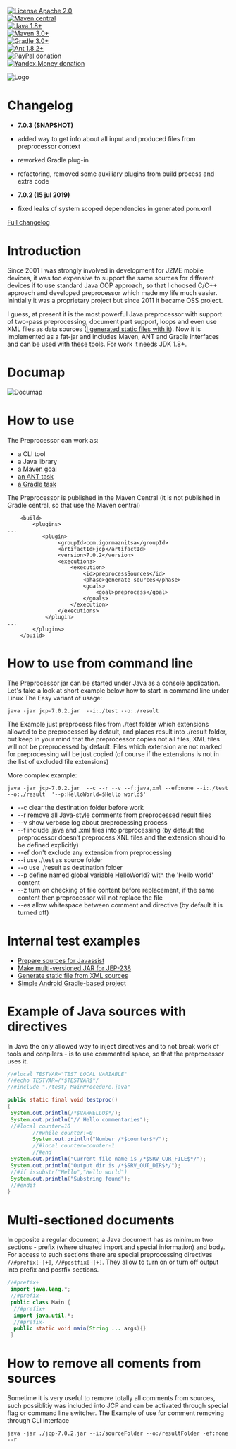 [![License Apache 2.0](https://img.shields.io/badge/license-Apache%20License%202.0-green.svg)](http://www.apache.org/licenses/LICENSE-2.0)   
[![Maven central](https://maven-badges.herokuapp.com/maven-central/com.igormaznitsa/jcp/badge.svg)](http://search.maven.org/#artifactdetails|com.igormaznitsa|jcp|7.0.2|jar)   
[![Java 1.8+](https://img.shields.io/badge/java-1.8%2b-green.svg)](http://www.oracle.com/technetwork/java/javase/downloads/index.html)   
[![Maven 3.0+](https://img.shields.io/badge/maven-3.0%2b-green.svg)](https://maven.apache.org/)   
[![Gradle 3.0+](https://img.shields.io/badge/gradle-3.0%2b-green.svg)](https://gradle.org/)   
[![Ant 1.8.2+](https://img.shields.io/badge/ant-1.8.2%2b-green.svg)](http://ant.apache.org/)   
[![PayPal donation](https://img.shields.io/badge/donation-PayPal-red.svg)](https://www.paypal.com/cgi-bin/webscr?cmd=_s-xclick&hosted_button_id=AHWJHJFBAWGL2)   
[![Yandex.Money donation](https://img.shields.io/badge/donation-Я.деньги-yellow.svg)](http://yasobe.ru/na/iamoss)   

![Logo](assets/logo.png)

# Changelog
 - __7.0.3 (SNAPSHOT)__
  - added way to get info about all input and produced files from preprocessor context
  - reworked Gradle plug-in
  - refactoring, removed some auxiliary plugins from build process and extra code

 - __7.0.2 (15 jul 2019)__
  - fixed leaks of system scoped dependencies in generated pom.xml

[Full changelog](https://github.com/raydac/java-comment-preprocessor/blob/master/changelog.txt)

# Introduction
Since 2001 I was strongly involved in development for J2ME mobile devices, it was too expensive to support the same sources for different devices if to use standard Java OOP approach, so that I choosed C/C++ approach and developed preprocessor which made my life much easier. Inintially it was a proprietary project but since 2011 it became OSS project.   

I guess, at present it is the most powerful Java preprocessor with support of two-pass preprocessing, document part support, loops and even use XML files as data sources ([I generated static files with it](jcp-tests/jcp-test-static-site)). Now it is implemented as a fat-jar and includes Maven, ANT and Gradle interfaces and can be used with these tools. For work it needs JDK 1.8+.

# Documap

![Documap](assets/documap.png)

# How to use

The Preprocessor can work as:
  - a CLI tool
  - a Java library
  - [a Maven goal](jcp-tests/jcp-test-maven)
  - [an ANT task](jcp-tests/jcp-test-ant)
  - [a Gradle task](jcp-tests/jcp-test-gradle)

The Preprocessor is published in the Maven Central (it is not published in Gradle central, so that use the Maven central)
```
    <build>
        <plugins>
...
           <plugin>
                <groupId>com.igormaznitsa</groupId>
                <artifactId>jcp</artifactId>
                <version>7.0.2</version>
                <executions>
                    <execution>
                        <id>preprocessSources</id>
                        <phase>generate-sources</phase>
                        <goals>
                            <goal>preprocess</goal>
                        </goals>
                    </execution>
                </executions>
            </plugin>
...
        </plugins>
    </build>    
```

# How to use from command line
The Preprocessor jar can be started under Java as a console application. Let's take a look at short example below how to start in command line under Linux The Easy variant of usage:
```
java -jar jcp-7.0.2.jar  --i:./test --o:./result
```
The Example just preprocess files from ./test folder which extensions allowed to be preprocessed by default, and places result into ./result folder, but keep in your mind that the preprocessor copies not all files, XML files will not be preprocessed by default. Files which extension are not marked for preprocessing will be just copied (of course if the extensions is not in the list of excluded file extensions)

More complex example:
```
java -jar jcp-7.0.2.jar  --c --r --v --f:java,xml --ef:none --i:./test --o:./result  '--p:HelloWorld=$Hello world$'
```
- --c clear the destination folder before work
- --r remove all Java-style comments from preprocessed result files
- --v show verbose log about preprocessing process
- --f include .java and .xml files into preprocessing (by default the preprocessor doesn't preprocess XNL files and the extension should to be defined explicitly)
- --ef don't exclude any extension from preprocessing
- --i use ./test as source folder
- --o use ./result as destination folder
- --p define named global variable HelloWorld? with the 'Hello world' content
- --z turn on checking of file content before replacement, if the same content then preprocessor will not replace the file  
- --es allow whitespace between comment and directive (by default it is turned off)

# Internal test examples
- [Prepare sources for Javassist](jcp-tests/jcp-test-javassist)
- [Make multi-versioned JAR  for JEP-238](jcp-tests/jcp-test-jep238)
- [Generate static file from XML sources](jcp-tests/jcp-test-static-site)
- [Simple Android Gradle-based project](jcp-tests/jcp-test-android)

# Example of Java sources with directives
In Java the only allowed way to inject directives and to not break work of tools and conpilers - is to use commented space, so that the preprocessor uses it.
```Java
//#local TESTVAR="TEST LOCAL VARIABLE"
//#echo TESTVAR=/*$TESTVAR$*/
//#include "./test/_MainProcedure.java"

public static final void testproc()
{
 System.out.println(/*$VARHELLO$*/);
 System.out.println("// Hello commentaries");
 //#local counter=10
        //#while counter!=0
        System.out.println("Number /*$counter$*/");
        //#local counter=counter-1
        //#end
 System.out.println("Current file name is /*$SRV_CUR_FILE$*/");
 System.out.println("Output dir is /*$SRV_OUT_DIR$*/");
 //#if issubstr("Hello","Hello world")
 System.out.println("Substring found");
 //#endif
}
```

# Multi-sectioned documents
In opposite a regular document, a Java document has as minimum two sections - prefix (where situated import and special information) and body. For access to such sections there are special preprocessing directives `//#prefix[-|+]`, `//#postfix[-|+]`. They allow to turn on or turn off output into prefix and postfix sections.
```Java
//#prefix+
 import java.lang.*;
 //#prefix-
 public class Main {
  //#prefix+
  import java.util.*;
  //#prefix-
  public static void main(String ... args){}
 }
```
# How to remove all coments from sources
Sometime it is very useful to remove totally all comments from sources, such possiblitiy was included into JCP and can be activated through special flag or command line switcher. The Example of use for comment removing through CLI interface
```
java -jar ./jcp-7.0.2.jar --i:/sourceFolder --o:/resultFolder -ef:none --r
```
